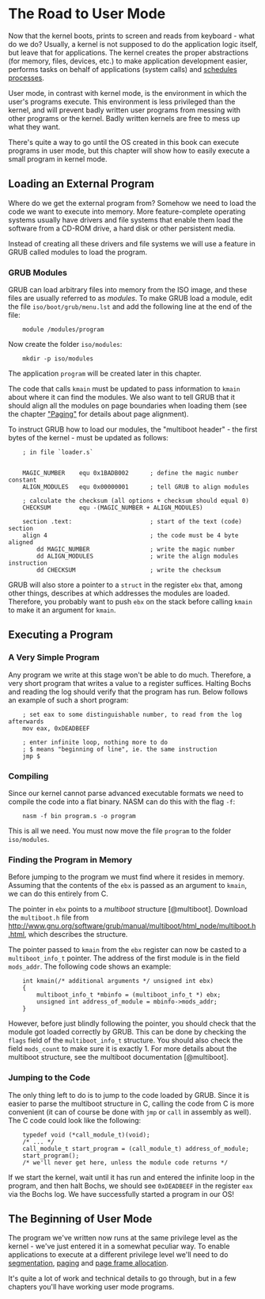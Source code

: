 # The Road to User Mode

Now that the kernel boots, prints to screen and reads from keyboard - what do
we do? Usually, a kernel is not supposed to do the application logic itself,
but leave that for applications. The kernel creates the proper
abstractions (for memory, files, devices, etc.) to make application development
easier, performs tasks on behalf of applications (system calls) and
[schedules processes](#scheduling).

User mode, in contrast with kernel mode, is the environment in which the user's
programs execute. This environment is less privileged than the kernel, and will
prevent badly written user programs from messing with other programs or the
kernel. Badly written kernels are free to mess up what they want.

There's quite a way to go until the OS created in this book can execute
programs in user mode, but this chapter will show how to easily execute a small
program in kernel mode.

## Loading an External Program

Where do we get the external program from? Somehow we need to load the code we
want to execute into memory. More feature-complete operating systems usually
have drivers and file systems that enable them load the software from a CD-ROM
drive, a hard disk or other persistent media.

Instead of creating all these drivers and file systems we will use a
feature in GRUB called modules to load the program.

### GRUB Modules

GRUB can load arbitrary files into memory from the ISO image, and these files
are usually referred to as _modules_. To make GRUB load a module, edit the file
`iso/boot/grub/menu.lst` and add the following line at the end of the file:

~~~
    module /modules/program
~~~

Now create the folder `iso/modules`:

~~~
    mkdir -p iso/modules
~~~

The application `program` will be created later in this chapter.

The code that calls `kmain` must be updated to pass information to `kmain`
about where it can find the modules. We also want to tell GRUB that it should
align all the modules on page boundaries when loading them (see the chapter
["Paging"](#paging) for details about page alignment).

To instruct GRUB how to load our modules, the "multiboot header" - the first
bytes of the kernel - must be updated as follows:

~~~ {.nasm}
    ; in file `loader.s`


    MAGIC_NUMBER    equ 0x1BADB002      ; define the magic number constant
    ALIGN_MODULES   equ 0x00000001      ; tell GRUB to align modules

    ; calculate the checksum (all options + checksum should equal 0)
    CHECKSUM        equ -(MAGIC_NUMBER + ALIGN_MODULES)

    section .text:                      ; start of the text (code) section
    align 4                             ; the code must be 4 byte aligned
        dd MAGIC_NUMBER                 ; write the magic number
        dd ALIGN_MODULES                ; write the align modules instruction
        dd CHECKSUM                     ; write the checksum
~~~

GRUB will also store a pointer to a `struct` in the register `ebx` that, among
other things, describes at which addresses the modules are loaded. Therefore,
you probably want to push `ebx` on the stack before calling `kmain` to make
it an argument for `kmain`.

## Executing a Program

### A Very Simple Program

Any program we write at this stage won't be able to do much. Therefore, a very
short program that writes a value to a register suffices. Halting Bochs and
reading the log should verify that the program has run. Below follows an
example of such a short program:

~~~ {.nasm}
    ; set eax to some distinguishable number, to read from the log afterwards
    mov eax, 0xDEADBEEF

    ; enter infinite loop, nothing more to do
    ; $ means "beginning of line", ie. the same instruction
    jmp $
~~~

### Compiling

Since our kernel cannot parse advanced executable formats we need to compile
the code into a flat binary. NASM can do this with the flag `-f`:

~~~
    nasm -f bin program.s -o program
~~~

This is all we need. You must now move the file `program` to the folder
`iso/modules`.

### Finding the Program in Memory
Before jumping to the program we must find where it resides in memory.
Assuming that the contents of the `ebx` is passed as an argument to `kmain`, we
can do this entirely from C.

The pointer in `ebx` points to a _multiboot_ structure [@multiboot]. Download the
`multiboot.h` file from
<http://www.gnu.org/software/grub/manual/multiboot/html_node/multiboot.h.html>,
which describes the structure.

The pointer passed to `kmain` from the `ebx` register can now be casted to a
`multiboot_info_t` pointer. The address of the first module is in the field
`mods_addr`. The following code shows an example:

~~~ {.c}
    int kmain(/* additional arguments */ unsigned int ebx)
    {
        multiboot_info_t *mbinfo = (multiboot_info_t *) ebx;
        unsigned int address_of_module = mbinfo->mods_addr;
    }
~~~

However, before just blindly following the pointer, you should check that the
module got loaded correctly by GRUB. This can be done by checking the `flags`
field of the `multiboot_info_t` structure. You should also check the field
`mods_count` to make sure it is exactly 1. For more details about the multiboot
structure, see the multiboot documentation [@multiboot].

### Jumping to the Code
The only thing left to do is to jump to the code loaded by GRUB.
Since it is easier to parse the multiboot structure in C, calling the code from
C is more convenient (it can of course be done with `jmp` or `call` in
assembly as well). The C code could look like the following:

~~~ {.c}
    typedef void (*call_module_t)(void);
    /* ... */
    call_module_t start_program = (call_module_t) address_of_module;
    start_program();
    /* we'll never get here, unless the module code returns */
~~~

If we start the kernel, wait until it has run and entered the infinite loop in
the program, and then halt Bochs, we should see `0xDEADBEEF` in the register
`eax` via the Bochs log. We have successfully started a program in our OS!

## The Beginning of User Mode

The program we've written now runs at the same privilege level as the kernel -
we've just entered it in a somewhat peculiar way. To enable applications to
execute at a different privilege level we'll need to do
[segmentation](#segmentation), [paging](#paging) and [page frame
allocation](#page-frame-allocation).

It's quite a lot of work and technical details to go through, but in a few
chapters you'll have working user mode programs.
